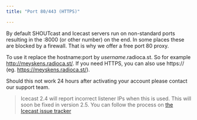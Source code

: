 ```yaml
---
title: "Port 80/443 (HTTPS)"

---
```

By default SHOUTcast and Icecast servers run on non-standard ports resulting in the :8000 (or other number) on the end. In some places these are blocked by a firewall. That is why we offer a free port 80 proxy.

To use it replace the hostname:port by *username*.radioca.st. So for example http://meyskens.radioca.st/.
If you need HTTPS, you can also use https:// (eg. https://meyskens.radioca.st/).

Should this not work 24 hours after activating your account please contact our support team.

> Icecast 2.4 will report incorrect listener IPs when this is used. This will soon be fixed in version 2.5. You can follow the process on [the Icecast issue tracker](https://gitlab.xiph.org/xiph/icecast-server/issues/1959)
